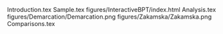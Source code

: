 Introduction.tex
Sample.tex
figures/InteractiveBPT/index.html
Analysis.tex
figures/Demarcation/Demarcation.png
figures/Zakamska/Zakamska.png
Comparisons.tex
